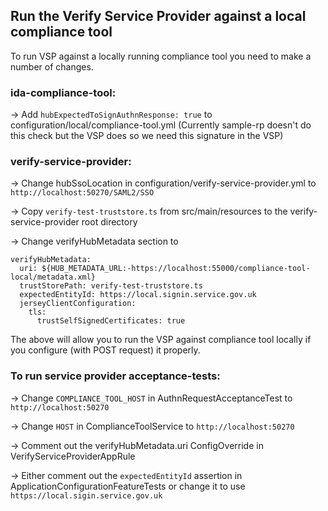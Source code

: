 ## Run the Verify Service Provider against a local compliance tool

To run VSP against a locally running compliance tool you need to make a number of changes.

### ida-compliance-tool:
-> Add `hubExpectedToSignAuthnResponse: true` to configuration/local/compliance-tool.yml
(Currently sample-rp doesn't do this check but the VSP does so we need this signature in the VSP)

### verify-service-provider:
-> Change hubSsoLocation in configuration/verify-service-provider.yml to `http://localhost:50270/SAML2/SSO`

-> Copy `verify-test-truststore.ts` from src/main/resources to the verify-service-provider root directory

-> Change verifyHubMetadata section to
```
verifyHubMetadata:
  uri: ${HUB_METADATA_URL:-https://localhost:55000/compliance-tool-local/metadata.xml}
  trustStorePath: verify-test-truststore.ts
  expectedEntityId: https://local.signin.service.gov.uk
  jerseyClientConfiguration:
    tls:
      trustSelfSignedCertificates: true
```
The above will allow you to run the VSP against compliance tool locally if you configure (with POST request) it properly.

### To run service provider acceptance-tests:
-> Change `COMPLIANCE_TOOL_HOST` in AuthnRequestAcceptanceTest to `http://localhost:50270`

-> Change `HOST` in ComplianceToolService to `http://localhost:50270`

-> Comment out the verifyHubMetadata.uri ConfigOverride in VerifyServiceProviderAppRule

-> Either comment out the ```expectedEntityId``` assertion in ApplicationConfigurationFeatureTests or change it to use `https://local.sigin.service.gov.uk`